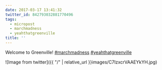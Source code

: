 ```yaml
---
date: 2017-03-17 13:41:32
twitter_id: 842793032881770496
tags:
  - micropost
  - marchmadness
  - yeahthatgreenville
title: ''
---
```


Welcome to Greenville! [#marchmadness](https://twitter.com/hashtag/marchmadness) [#yeahthatgreenville](https://twitter.com/hashtag/yeahthatgreenville)

![Image from twitter]({{ "/" | relative_url  }}images/C7IzxcrVAAEYkYH.jpg)
